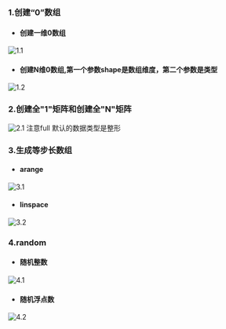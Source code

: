 ### 1.创建“0”数组
- #### 创建一维0数组
![1.1](https://upload-images.jianshu.io/upload_images/7220971-965606c33f889800.png?imageMogr2/auto-orient/strip%7CimageView2/2/w/1240)
- #### 创建N维0数组,第一个参数shape是数组维度，第二个参数是类型
![1.2](https://upload-images.jianshu.io/upload_images/7220971-7ebe161f6f767940.png?imageMogr2/auto-orient/strip%7CimageView2/2/w/1240)

### 2.创建全"1"矩阵和创建全"N"矩阵
![2.1](https://upload-images.jianshu.io/upload_images/7220971-830b33fd54c80658.png?imageMogr2/auto-orient/strip%7CimageView2/2/w/1240)
注意full 默认的数据类型是整形

### 3.生成等步长数组
- #### arange
![3.1](https://upload-images.jianshu.io/upload_images/7220971-1ffb016dddaf384b.png?imageMogr2/auto-orient/strip%7CimageView2/2/w/1240)

- #### linspace
![3.2](https://upload-images.jianshu.io/upload_images/7220971-3b2a12440f8265cc.png?imageMogr2/auto-orient/strip%7CimageView2/2/w/1240)

### 4.random
- #### 随机整数
![4.1](https://upload-images.jianshu.io/upload_images/7220971-32db651d9b6a3931.png?imageMogr2/auto-orient/strip%7CimageView2/2/w/1240)

- #### 随机浮点数
![4.2](https://upload-images.jianshu.io/upload_images/7220971-da2bb8edc4841eaa.png?imageMogr2/auto-orient/strip%7CimageView2/2/w/1240)


